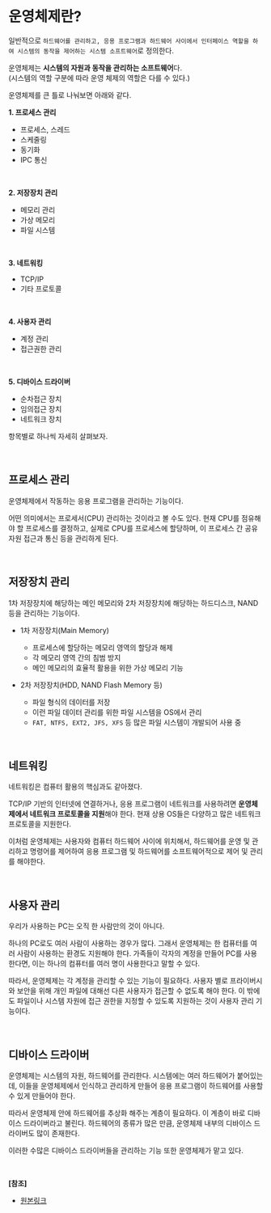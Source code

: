 # 운영체제란?
일반적으로 `하드웨어를 관리하고, 응용 프로그램과 하드웨어 사이에서 인터페이스 역할을 하여 시스템의 동작을 제어하는 시스템 소프트웨어`로 정의한다.

운영체제는 **시스템의 자원과 동작을 관리하는 소프트웨어**다.
<br/>
(시스템의 역할 구분에 따라 운영 체제의 역할은 다를 수 있다.)

운영체제를 큰 틀로 나눠보면 아래와 같다.

**1. 프로세스 관리**
* 프로세스, 스레드
* 스케줄링
* 동기화
* IPC 통신

<br/>

**2. 저장장치 관리**
* 메모리 관리
* 가상 메모리
* 파일 시스템

<br/>

**3. 네트워킹**
* TCP/IP
* 기타 프로토콜

<br/>

**4. 사용자 관리**
* 계정 관리
* 접근권한 관리

<br/>

**5. 디바이스 드라이버**
* 순차접근 장치
* 임의접근 장치
* 네트워크 장치

항목별로 하나씩 자세히 살펴보자.

<br/>

## 프로세스 관리
운영체제에서 작동하는 응용 프로그램을 관리하는 기능이다.

어떤 의미에서는 프로세서(CPU) 관리하는 것이라고 볼 수도 있다. 현재 CPU를 점유해야 할 프로세스를 결정하고, 실제로 CPU를 프로세스에 할당하며, 이 프로세스 간 공유 자원 접근과 통신 등을 관리하게 된다.

<br/>

## 저장장치 관리
1차 저장장치에 해당하는 메인 메모리와 2차 저장장치에 해당하는 하드디스크, NAND 등을 관리하는 기능이다.

* 1차 저장장치(Main Memory)
  * 프로세스에 할당하는 메모리 영역의 할당과 해제
  * 각 메모리 영역 간의 침범 방지
  * 메인 메모리의 효율적 활용을 위한 가상 메모리 기능

* 2차 저장장치(HDD, NAND Flash Memory 등)
  * 파일 형식의 데이터를 저장
  * 이런 파일 데이터 관리를 위한 파일 시스템을 OS에서 관리
  * `FAT, NTFS, EXT2, JFS, XFS` 등 많은 파일 시스템이 개발되어 사용 중

<br/>

## 네트워킹
네트워킹은 컴퓨터 활용의 핵심과도 같아졌다.

TCP/IP 기반의 인터넷에 연결하거나, 응용 프로그램이 네트워크를 사용하려면 **운영체제에서 네트워크 프로토콜을 지원**해야 한다. 현재 상용 OS들은 다양하고 많은 네트워크 프로토콜을 지원한다.

이처럼 운영체제는 사용자와 컴퓨터 하드웨어 사이에 위치해서, 하드웨어를 운영 및 관리하고 명령어를 제어하여 응용 프로그램 및 하드웨어를 소프트웨어적으로 제어 및 관리를 해야한다.

<br/>

## 사용자 관리
우리가 사용하는 PC는 오직 한 사람만의 것이 아니다.

하나의 PC로도 여러 사람이 사용하는 경우가 많다. 그래서 운영체제는 한 컴퓨터를 여러 사람이 사용하는 환경도 지원해야 한다. 가족들이 각자의 계정을 만들어 PC를 사용한다면, 이는 하나의 컴퓨터를 여러 명이 사용한다고 말할 수 있다.

따라서, 운영체제는 각 계정을 관리할 수 있는 기능이 필요하다. 사용자 별로 프라이버시와 보안을 위해 개인 파일에 대해선 다른 사용자가 접근할 수 없도록 해야 한다. 이 밖에도 파일이나 시스템 자원에 접근 권한을 지정할 수 있도록 지원하는 것이 사용자 관리 기능이다.

<br/>

## 디바이스 드라이버
운영체제는 시스템의 자원, 하드웨어를 관리한다. 시스템에는 여러 하드웨어가 붙어있는데, 이들을 운영체제에서 인식하고 관리하게 만들어 응용 프로그램이 하드웨어를 사용할 수 있게 만들어야 한다.

따라서 운영체제 안에 하드웨어를 추상화 해주는 계층이 필요하다. 이 계층이 바로 디바이스 드라이버라고 불린다. 하드웨어의 종류가 많은 만큼, 운영체제 내부의 디바이스 드라이버도 많이 존재한다.

이러한 수많은 디바이스 드라이버들을 관리하는 기능 또한 운영체제가 맡고 있다.

<br/>

**[참조]**
* [원본링크](https://gyoogle.dev/blog/computer-science/operating-system/Operation%20System.html)